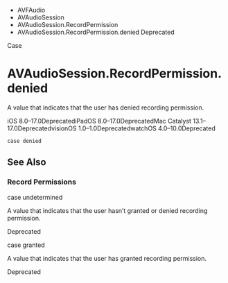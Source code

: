 

- AVFAudio
- AVAudioSession
- AVAudioSession.RecordPermission
-  AVAudioSession.RecordPermission.denied Deprecated

Case

# AVAudioSession.RecordPermission.denied

A value that indicates that the user has denied recording permission.

iOS 8.0–17.0DeprecatediPadOS 8.0–17.0DeprecatedMac Catalyst 13.1–17.0DeprecatedvisionOS 1.0–1.0DeprecatedwatchOS 4.0–10.0Deprecated

``` source
case denied
```

## See Also

### Record Permissions

case undetermined

A value that indicates that the user hasn’t granted or denied recording permission.

Deprecated

case granted

A value that indicates that the user has granted recording permission.

Deprecated

